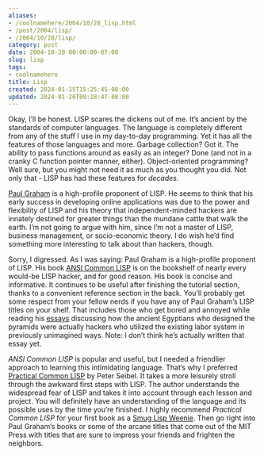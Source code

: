 ```yaml
---
aliases:
- /coolnamehere/2004/10/28_lisp.html
- /post/2004/lisp/
- /2004/10/28/lisp/
category: post
date: 2004-10-28 00:00:00-07:00
slug: lisp
tags:
- coolnamehere
title: Lisp
created: 2024-01-15T15:25:45-08:00
updated: 2024-01-26T09:18:47-08:00
---
```


Okay, I’ll be honest. LISP scares the dickens out of me. It’s ancient by the standards of computer languages. The language is completely different from any of the stuff I use in my day-to-day programming. Yet it has all the features of those languages and more. Garbage collection? Got it. The ability to pass functions around as easily as an integer? Done (and not in a cranky C function pointer manner, either). Object-oriented programming? Well sure, but you might not need it as much as you thought you did. Not only that - LISP has had these features for *decades*.

[Paul Graham](http://www.paulgraham.com/) is a high-profile proponent of LISP. He seems to think that his early success in developing online applications was due to the power and flexibility of LISP and his theory that independent-minded hackers are innately destined for greater things than the mundane cattle that walk the earth. I’m not going to argue with him, since I’m not a master of LISP, business management, or socio-economic theory. I do wish he’d find something more interesting to talk about than hackers, though.

Sorry, I digressed. As I was saying: Paul Graham is a high-profile proponent of LISP. His book [ANSI Common LISP](http://www.paulgraham.com/acl.html) is on the bookshelf of nearly every would-be LISP hacker, and for good reason. His book is concise and informative. It continues to be useful after finishing the tutorial section, thanks to a convenient reference section in the back. You’ll probably get some respect from your fellow nerds if you have any of Paul Graham’s LISP titles on your shelf. That includes those who get bored and annoyed while reading his [essays](http://www.paulgraham.com/articles.html) discussing how the ancient Egyptians who designed the pyramids were actually hackers who utilized the existing labor system in previously unimagined ways. Note: I don’t think he’s actually written that essay yet.

*ANSI Common LISP* is popular and useful, but I needed a friendlier approach to learning this intimidating language. That’s why I preferred [Practical Common LISP](http://www.gigamonkeys.com/book/) by Peter Seibel. It takes a more leisurely stroll through the awkward first steps with LISP. The author understands the widespread fear of LISP and takes it into account through each lesson and project. You will definitely have an understanding of the language and its possible uses by the time you’re finished. I highly recommend *Practical Common LISP* for your first book as a [Smug Lisp Weenie](http://c2.com/cgi/wiki?SmugLispWeenie). Then go right into Paul Graham’s books or some of the arcane titles that come out of the MIT Press with titles that are sure to impress your friends and frighten the neighbors.
